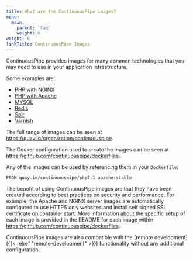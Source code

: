 ```yaml
---
title: What are the ContinuousPipe images?
menu:
  main:
    parent: 'faq'
    weight: 6
weight: 6
linkTitle: ContinuousPipe Images
---
```


ContinuousPipe provides images for many common technologies that you may need to use in your application infrastructure. 

Some examples are:

- [PHP with NGINX](https://quay.io/repository/continuouspipe/php7.1-nginx)
- [PHP with Apache](https://quay.io/repository/continuouspipe/php7.1-apache)
- [MYSQL](https://quay.io/repository/continuouspipe/mysql8.0)
- [Redis](https://quay.io/repository/continuouspipe/redis3)
- [Solr](https://quay.io/repository/continuouspipe/solr6)
- [Varnish](https://quay.io/repository/continuouspipe/varnish4)

The full range of images can be seen at https://quay.io/organization/continuouspipe.

The Docker configuration used to create the images can be seen at https://github.com/continuouspipe/dockerfiles.

Any of the images can be used by referencing them in your `Dockerfile`:

```
FROM quay.io/continuouspipe/php7.1-apache:stable
```

The benefit of using ContinuousPipe images are that they have been created according to best practices on security and performance. For example, the Apache and NGINX server images are automatically configured to use HTTPS only websites and install self signed SSL certificate on container start. More information about the specific setup of each image is provided in the README for each image within https://github.com/continuouspipe/dockerfiles.

ContinuousPipe images are also compatible with the [remote development]({{< relref "remote-development" >}}) functionality without any additional configuration.
